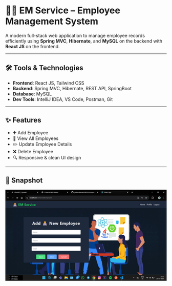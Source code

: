 # 🧑‍💼 EM Service – Employee Management System

A modern full-stack web application to manage employee records efficiently using **Spring MVC**, **Hibernate**, and **MySQL** on the backend with **React JS** on the frontend.

---

## 🛠️ Tools & Technologies

- **Frontend**: React JS, Tailwind CSS  
- **Backend**: Spring MVC, Hibernate, REST API, SpringBoot  
- **Database**: MySQL  
- **Dev Tools**: IntelliJ IDEA, VS Code, Postman, Git  

---

## ✨ Features

- ➕ Add Employee  
- 📄 View All Employees  
- ✏️ Update Employee Details  
- ❌ Delete Employee  
- 🔍 Responsive & clean UI design  

---

## 📸 Snapshot

![App Screenshot](https://github.com/yashmalavade2002/Employee-Management-System/blob/616376e5c5b087922a9cc0b1d79ce2252775ea80/Screenshot%20(117).png)
